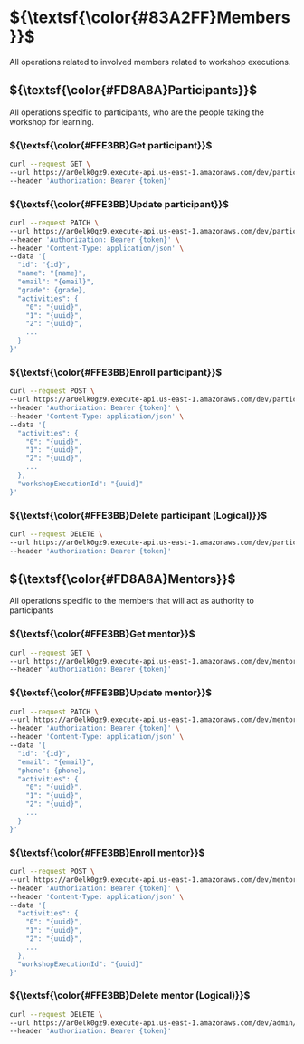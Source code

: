 # ${\textsf{\color{#83A2FF}Members}}$
All operations related to involved members related to workshop executions.

## ${\textsf{\color{#FD8A8A}Participants}}$
All operations specific to participants, who are the people taking the workshop for learning.

### ${\textsf{\color{#FFE3BB}Get participant}}$
```bash
curl --request GET \
--url https://ar0elk0gz9.execute-api.us-east-1.amazonaws.com/dev/participants/{id} \
--header 'Authorization: Bearer {token}'
```

### ${\textsf{\color{#FFE3BB}Update participant}}$
```bash
curl --request PATCH \
--url https://ar0elk0gz9.execute-api.us-east-1.amazonaws.com/dev/participants/ef7d63e2-a1c9-42c3-9b56-b6b539d76010 \
--header 'Authorization: Bearer {token}' \
--header 'Content-Type: application/json' \
--data '{
  "id": "{id}",
  "name": "{name}",
  "email": "{email}",
  "grade": {grade},
  "activities": {
    "0": "{uuid}",
    "1": "{uuid}",
    "2": "{uuid}",
    ...
  }
}'
```

### ${\textsf{\color{#FFE3BB}Enroll participant}}$
```bash
curl --request POST \
--url https://ar0elk0gz9.execute-api.us-east-1.amazonaws.com/dev/participants/{id}/enrollment \
--header 'Authorization: Bearer {token}' \
--header 'Content-Type: application/json' \
--data '{
  "activities": {
    "0": "{uuid}",
    "1": "{uuid}",
    "2": "{uuid}",
    ...
  },
  "workshopExecutionId": "{uuid}"
}'
```

### ${\textsf{\color{#FFE3BB}Delete participant (Logical)}}$
```bash
curl --request DELETE \
--url https://ar0elk0gz9.execute-api.us-east-1.amazonaws.com/dev/participants/{id} \
--header 'Authorization: Bearer {token}'
```

## ${\textsf{\color{#FD8A8A}Mentors}}$
All operations specific to the members that will act as authority to participants

### ${\textsf{\color{#FFE3BB}Get mentor}}$
```bash
curl --request GET \
--url https://ar0elk0gz9.execute-api.us-east-1.amazonaws.com/dev/mentors/{id} \
--header 'Authorization: Bearer {token}'
```

### ${\textsf{\color{#FFE3BB}Update mentor}}$
```bash
curl --request PATCH \
--url https://ar0elk0gz9.execute-api.us-east-1.amazonaws.com/dev/mentors/{id} \
--header 'Authorization: Bearer {token}' \
--header 'Content-Type: application/json' \
--data '{
  "id": "{id}",
  "email": "{email}",
  "phone": {phone},
  "activities": {
    "0": "{uuid}",
    "1": "{uuid}",
    "2": "{uuid}",
    ...
  }
}'
```

### ${\textsf{\color{#FFE3BB}Enroll mentor}}$
```bash
curl --request POST \
--url https://ar0elk0gz9.execute-api.us-east-1.amazonaws.com/dev/mentors/{id}/enrollment \
--header 'Authorization: Bearer {token}' \
--header 'Content-Type: application/json' \
--data '{
  "activities": {
    "0": "{uuid}",
    "1": "{uuid}",
    "2": "{uuid}",
    ...
  },
  "workshopExecutionId": "{uuid}"
}'
```

### ${\textsf{\color{#FFE3BB}Delete mentor (Logical)}}$
```bash
curl --request DELETE \
--url https://ar0elk0gz9.execute-api.us-east-1.amazonaws.com/dev/admin/mentors/{id}  \
--header 'Authorization: Bearer {token}'
```

